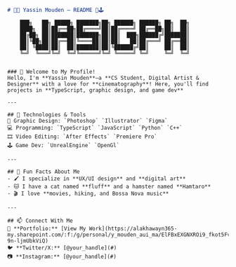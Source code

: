 ```md
# 🎨👾 Yassin Mouden — README 🚀🕹️

```
        ███╗   ██╗ █████╗ ███████╗██╗ ██████╗ ██████╗ ██╗  ██╗
        ████╗  ██║██╔══██╗██╔════╝██║██╔════╝ ██╔══██╗██║  ██║
        ██╔██╗ ██║███████║███████╗██║██║  ███╗██████╔╝███████║
        ██║╚██╗██║██╔══██║╚════██║██║██║   ██║██╔═══╝ ██╔══██║
        ██║ ╚████║██║  ██║███████║██║╚██████╔╝██║     ██║  ██║
        ╚═╝  ╚═══╝╚═╝  ╚═╝╚══════╝╚═╝ ╚═════╝ ╚═╝     ╚═╝  ╚═╝
```

### 🏁 Welcome to My Profile!
Hello, I'm **Yassin Mouden**—a **CS Student, Digital Artist & Designer** with a love for **cinematography**! Here, you'll find projects in **TypeScript, graphic design, and game dev**

---

## 🔧 Technologies & Tools
🎨 Graphic Design: `Photoshop` `Illustrator` `Figma`  
💻 Programming: `TypeScript` `JavaScript` `Python` `C++`  
🎞️ Video Editing: `After Effects` `Premiere Pro`  
🕹️ Game Dev: `UnrealEngine` `OpenGl`  

---

## 🌟 Fun Facts About Me
- 🖌️ I specialize in **UX/UI design** and **digital art**
- 🐱 I have a cat named **fluff** and a hamster named **Hamtaro**
- 🎬 I love **movies, hiking, and Bossa Nova music**

---

## 📫 Connect With Me
🔗 **Portfolio:** [View My Work](https://alakhawayn365-my.sharepoint.com/:f:/g/personal/y_mouden_aui_ma/ElFBxEXGNXROi9_fkot5FvIBoUrmWQslQ-9n-ljmUbkViQ)  
🐦 **Twitter/X:** [@your_handle](#)  
📷 **Instagram:** [@your_handle](#)  

```

